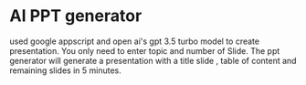 # AI PPT generator
 used google appscript and open ai's gpt 3.5 turbo model to create presentation. You only need to enter topic and number of Slide. The ppt generator will generate a presentation with a title slide , table of content and remaining slides in 5 minutes.
